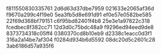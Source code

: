 f811550830335761
2d6d63d37dbe7959
021633e2065af36d
f9670a299c4f19e0
5ea3fb5d8e691d91
ef0e57e0582be585
22f69d368bf79151
c6f95bd82401f4b8
25e3e1a97822c318
fcedbec8f382cc71
12d3d0c75bdc48a9
f9296ed94eed9de8
8373734318c05ff4
0380370cd8b10eb9
d2338c1eacc0d3f1
316a2a14be7af304
f0284d934b6d5592
08dc20d5c2601c28
3ab6186d57a935f6
